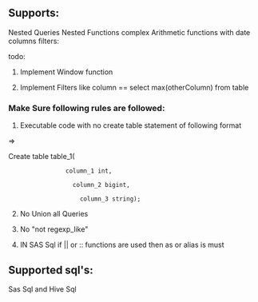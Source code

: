 

## Supports:

Nested Queries
Nested Functions
complex Arithmetic functions with date columns
filters:

todo:

1. Implement Window function

2. Implement Filters like column == select max(otherColumn) from table



### Make Sure following rules are followed:



1. Executable code with no create table statement of following format

=> 

Create table table_1(

                    column_1 int,

                      column_2 bigint,
                      
                        column_3 string);
                        

2. No Union all Queries
 
3. No "not regexp_like"

4. IN SAS Sql if || or :: functions are used then as or alias is must


## Supported sql's:

Sas Sql and Hive Sql
